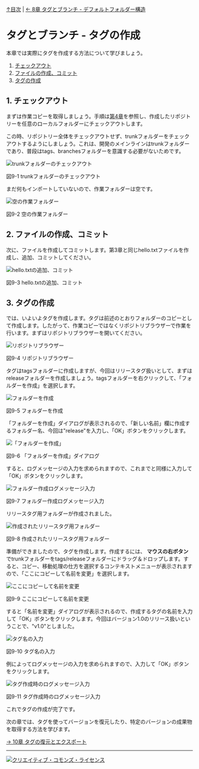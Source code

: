 [↑目次](README.md "目次") | [← 8章 タグとブランチ - デフォルトフォルダー構造](8.tag-and-branch-1.md "タグとブランチ - デフォルトフォルダー構造")

# タグとブランチ - タグの作成

本章では実際にタグを作成する方法について学びましょう。

1. [チェックアウト](#checkout)
1. [ファイルの作成、コミット](#create-file-and-commit)
1. [タグの作成](#create-tag)

## <a name="checkout"></a>1. チェックアウト

まずは作業コピーを取得しましょう。手順は[第4章](4.personal-use-2.md)を参照し、作成したリポジトリーを任意のローカルフォルダーにチェックアウトします。

この時、リポジトリー全体をチェックアウトせず、trunkフォルダーをチェックアウトするようにしましょう。これは、開発のメインラインはtrunkフォルダーであり、普段はtags、branchesフォルダーを意識する必要がないためです。

![trunkフォルダーのチェックアウト](images/chapter-9-1.jpg)

図9-1 trunkフォルダーのチェックアウト

まだ何もインポートしていないので、作業フォルダーは空です。

![空の作業フォルダー](images/chapter-9-2.jpg)

図9-2 空の作業フォルダー

## <a name="create-file-and-commit"></a>2. ファイルの作成、コミット

次に、ファイルを作成してコミットします。第3章と同じhello.txtファイルを作成し、追加、コミットしてください。

![hello.txtの追加、コミット](images/chapter-9-3.jpg)

図9-3 hello.txtの追加、コミット

## <a name="create-tag"></a>3. タグの作成

では、いよいよタグを作成します。タグは前述のとおりフォルダーのコピーとして作成します。したがって、作業コピーではなくリポジトリブラウザーで作業を行います。まずはリポジトリブラウザーを開いてください。

![リポジトリブラウザー](images/chapter-9-4.jpg)

図9-4 リポジトリブラウザー

タグはtagsフォルダーに作成しますが、今回はリリースタグ扱いとして、まずはreleaseフォルダーを作成しましょう。tagsフォルダーを右クリックして、「フォルダーを作成」を選択します。

![フォルダーを作成](images/chapter-9-5.jpg)

図9-5 フォルダーを作成

「フォルダーを作成」ダイアログが表示されるので、「新しい名前」欄に作成するフォルダー名、今回は"release"を入力し、「OK」ボタンをクリックします。

![「フォルダーを作成」](images/chapter-9-6.jpg)

図9-6 「フォルダーを作成」ダイアログ

すると、ログメッセージの入力を求められますので、これまでと同様に入力して「OK」ボタンをクリックします。

![フォルダー作成ログメッセージ入力](images/chapter-9-7.jpg)

図9-7 フォルダー作成ログメッセージ入力

リリースタグ用フォルダーが作成されました。

![作成されたリリースタグ用フォルダー](images/chapter-9-8.jpg)

図9-8 作成されたリリースタグ用フォルダー

準備ができましたので、タグを作成します。作成するには、 **マウスの右ボタン** でtrunkフォルダーをtags/releaseフォルダーにドラッグ＆ドロップします。すると、コピー、移動処理の仕方を選択するコンテキストメニューが表示されますので、「ここにコピーして名前を変更」を選択します。

![ここにコピーして名前を変更](images/chapter-9-9.jpg)

図9-9 ここにコピーして名前を変更

すると「名前を変更」ダイアログが表示されるので、作成するタグの名前を入力して「OK」ボタンをクリックします。今回はバージョン1.0のリリース扱いということで、"v1.0"としました。

![タグ名の入力](images/chapter-9-10.jpg)

図9-10 タグ名の入力

例によってログメッセージの入力を求められますので、入力して「OK」ボタンをクリックします。

![タグ作成時のログメッセージ入力](images/chapter-9-11.jpg)

図9-11 タグ作成時のログメッセージ入力

これでタグの作成が完了です。

次の章では、タグを使ってバージョンを復元したり、特定のバージョンの成果物を取得する方法を学びます。

[→ 10章 タグの復元とエクスポート](10.tag-and-branch-3.md "タグとブランチ - タグの復元とエクスポート")

----------

<a rel="license" href="http://creativecommons.org/licenses/by-sa/3.0/deed.ja"><img alt="クリエイティブ・コモンズ・ライセンス" style="border-width:0" src="http://i.creativecommons.org/l/by-sa/3.0/88x31.png" /></a>
